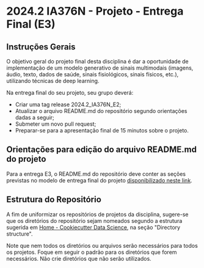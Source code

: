 # 2024.2 IA376N - Projeto - Entrega Final (E3)

## Instruções Gerais

O objetivo geral do projeto final desta disciplina é dar a oportunidade de implementação de um modelo generativo de sinais multimodais (imagens, áudio, texto, dados de saúde, sinais fisiológicos, sinais físicos, etc.), utilizando técnicas de deep learning.

Na entrega final do seu projeto, seu grupo deverá:
 - Criar uma tag release 2024.2_IA376N_E2;
 - Atualizar o arquivo README.md do repositório segundo orientações dadas a seguir;
 - Submeter um novo pull request;
 - Preparar-se para a apresentação final de 15 minutos sobre o projeto.

## Orientações para edição do arquivo README.md do projeto

Para a entrega E3, o README.md do repositório deve conter as seções previstas no modelo de entrega final do projeto [disponibilizado neste link](https://github.com/teaching-FEEC/dgm-2023.2/blob/main/templates/E2-E3_template.md).

## Estrutura do Repositório

A fim de uniformizar os repositórios de projetos da disciplina, sugere-se que os diretórios do repositório sejam nomeados segundo a estrutura sugerida em [Home - Cookiecutter Data Science](https://drivendata.github.io/cookiecutter-data-science/), na seção "Directory structure".

Note que nem todos os diretórios ou arquivos serão necessários para todos os projetos. Foque em seguir o padrão para os diretórios que forem necessários. Não crie diretórios que não serão utilizados.

